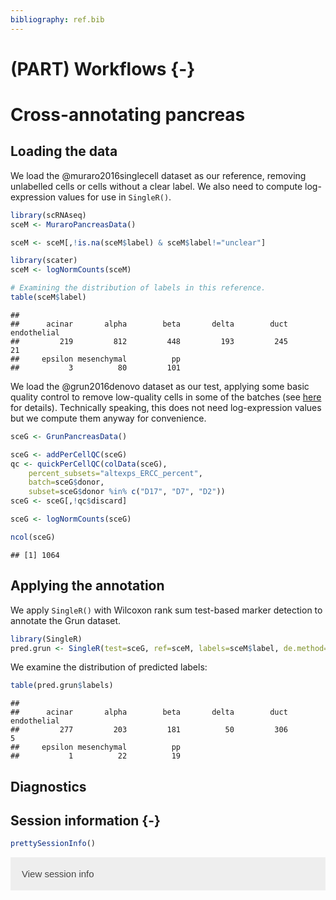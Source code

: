 ```yaml
---
bibliography: ref.bib
---
```


# (PART) Workflows {-}

# Cross-annotating pancreas

<script>
document.addEventListener("click", function (event) {
    if (event.target.classList.contains("aaron-collapse")) {
        event.target.classList.toggle("active");
        var content = event.target.nextElementSibling;
        if (content.style.display === "block") {
            content.style.display = "none";
        } else {
            content.style.display = "block";
        }
    }
})
</script>

<style>
.aaron-collapse {
  background-color: #eee;
  color: #444;
  cursor: pointer;
  padding: 18px;
  width: 100%;
  border: none;
  text-align: left;
  outline: none;
  font-size: 15px;
}

.aaron-content {
  padding: 0 18px;
  display: none;
  overflow: hidden;
  background-color: #f1f1f1;
}
</style>

## Loading the data

We load the @muraro2016singlecell dataset as our reference, 
removing unlabelled cells or cells without a clear label.
We also need to compute log-expression values for use in `SingleR()`.


```r
library(scRNAseq)
sceM <- MuraroPancreasData()

sceM <- sceM[,!is.na(sceM$label) & sceM$label!="unclear"] 

library(scater)
sceM <- logNormCounts(sceM)
```


```r
# Examining the distribution of labels in this reference.
table(sceM$label)
```

```
## 
##      acinar       alpha        beta       delta        duct endothelial 
##         219         812         448         193         245          21 
##     epsilon mesenchymal          pp 
##           3          80         101
```

We load the @grun2016denovo dataset as our test,
applying some basic quality control to remove low-quality cells in some of the batches
(see [here](https://osca.bioconductor.org/grun-human-pancreas-cel-seq2.html#quality-control-8) for details).
Technically speaking, this does not need log-expression values but we compute them anyway for convenience.


```r
sceG <- GrunPancreasData()

sceG <- addPerCellQC(sceG)
qc <- quickPerCellQC(colData(sceG), 
    percent_subsets="altexps_ERCC_percent",
    batch=sceG$donor,
    subset=sceG$donor %in% c("D17", "D7", "D2"))
sceG <- sceG[,!qc$discard]

sceG <- logNormCounts(sceG)
```


```r
ncol(sceG)
```

```
## [1] 1064
```

## Applying the annotation

We apply `SingleR()` with Wilcoxon rank sum test-based marker detection to annotate the Grun dataset.


```r
library(SingleR)
pred.grun <- SingleR(test=sceG, ref=sceM, labels=sceM$label, de.method="wilcox")
```

We examine the distribution of predicted labels:


```r
table(pred.grun$labels)
```

```
## 
##      acinar       alpha        beta       delta        duct endothelial 
##         277         203         181          50         306           5 
##     epsilon mesenchymal          pp 
##           1          22          19
```

## Diagnostics

## Session information {-}


```r
prettySessionInfo()
```

<button class="aaron-collapse">View session info</button>
<div class="aaron-content">
```
R version 4.0.0 Patched (2020-05-01 r78341)
Platform: x86_64-pc-linux-gnu (64-bit)
Running under: Ubuntu 18.04.4 LTS

Matrix products: default
BLAS:   /home/luna/Software/R/R-4-0-branch-dev/lib/libRblas.so
LAPACK: /home/luna/Software/R/R-4-0-branch-dev/lib/libRlapack.so

locale:
 [1] LC_CTYPE=en_US.UTF-8       LC_NUMERIC=C              
 [3] LC_TIME=en_US.UTF-8        LC_COLLATE=en_US.UTF-8    
 [5] LC_MONETARY=en_US.UTF-8    LC_MESSAGES=en_US.UTF-8   
 [7] LC_PAPER=en_US.UTF-8       LC_NAME=C                 
 [9] LC_ADDRESS=C               LC_TELEPHONE=C            
[11] LC_MEASUREMENT=en_US.UTF-8 LC_IDENTIFICATION=C       

attached base packages:
[1] parallel  stats4    stats     graphics  grDevices utils     datasets 
[8] methods   base     

other attached packages:
 [1] SingleR_1.3.2               scater_1.17.0              
 [3] ggplot2_3.3.0               scRNAseq_2.3.0             
 [5] SingleCellExperiment_1.11.1 SummarizedExperiment_1.19.4
 [7] DelayedArray_0.15.1         matrixStats_0.56.0         
 [9] Biobase_2.49.0              GenomicRanges_1.41.1       
[11] GenomeInfoDb_1.25.0         IRanges_2.23.4             
[13] S4Vectors_0.27.6            BiocGenerics_0.35.2        
[15] BiocStyle_2.17.0            rebook_0.99.0              

loaded via a namespace (and not attached):
 [1] bitops_1.0-6                  bit64_0.9-7                  
 [3] httr_1.4.1                    tools_4.0.0                  
 [5] R6_2.4.1                      irlba_2.3.3                  
 [7] vipor_0.4.5                   DBI_1.1.0                    
 [9] colorspace_1.4-1              withr_2.2.0                  
[11] gridExtra_2.3                 tidyselect_1.1.0             
[13] processx_3.4.2                bit_1.1-15.2                 
[15] curl_4.3                      compiler_4.0.0               
[17] graph_1.67.0                  BiocNeighbors_1.7.0          
[19] bookdown_0.19                 scales_1.1.1                 
[21] callr_3.4.3                   rappdirs_0.3.1               
[23] stringr_1.4.0                 digest_0.6.25                
[25] rmarkdown_2.1                 XVector_0.29.0               
[27] pkgconfig_2.0.3               htmltools_0.4.0              
[29] limma_3.45.0                  dbplyr_1.4.3                 
[31] fastmap_1.0.1                 rlang_0.4.6                  
[33] RSQLite_2.2.0                 shiny_1.4.0.2                
[35] DelayedMatrixStats_1.11.0     BiocParallel_1.23.0          
[37] dplyr_0.8.5                   RCurl_1.98-1.2               
[39] magrittr_1.5                  BiocSingular_1.5.0           
[41] scuttle_0.99.6                GenomeInfoDbData_1.2.3       
[43] Matrix_1.2-18                 Rcpp_1.0.4.6                 
[45] ggbeeswarm_0.6.0              munsell_0.5.0                
[47] viridis_0.5.1                 lifecycle_0.2.0              
[49] edgeR_3.31.0                  stringi_1.4.6                
[51] yaml_2.2.1                    zlibbioc_1.35.0              
[53] BiocFileCache_1.13.0          AnnotationHub_2.21.0         
[55] grid_4.0.0                    blob_1.2.1                   
[57] dqrng_0.2.1                   promises_1.1.0               
[59] ExperimentHub_1.15.0          crayon_1.3.4                 
[61] lattice_0.20-41               locfit_1.5-9.4               
[63] CodeDepends_0.6.5             knitr_1.28                   
[65] ps_1.3.3                      pillar_1.4.4                 
[67] igraph_1.2.5                  codetools_0.2-16             
[69] XML_3.99-0.3                  glue_1.4.1                   
[71] BiocVersion_3.12.0            evaluate_0.14                
[73] scran_1.17.0                  BiocManager_1.30.10          
[75] vctrs_0.3.0                   httpuv_1.5.2                 
[77] gtable_0.3.0                  purrr_0.3.4                  
[79] assertthat_0.2.1              xfun_0.13                    
[81] rsvd_1.0.3                    mime_0.9                     
[83] xtable_1.8-4                  later_1.0.0                  
[85] viridisLite_0.3.0             tibble_3.0.1                 
[87] AnnotationDbi_1.51.0          beeswarm_0.2.3               
[89] memoise_1.1.0                 statmod_1.4.34               
[91] ellipsis_0.3.1                interactiveDisplayBase_1.27.0
```
</div>
